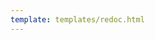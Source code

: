 ```yaml
---
template: templates/redoc.html
---
```


<redoc spec-url="../../apis/restapis/verification-code-management.yaml" theme='{{redoc_theme}}'></redoc>
